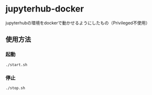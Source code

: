 # jupyterhub-docker
jupyterhubの環境をdockerで動かせるようにしたもの（Privileged不使用）

## 使用方法

### 起動
```
./start.sh
```

### 停止
```
./stop.sh
```
